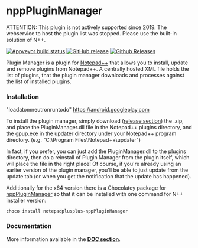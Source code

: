# nppPluginManager

ATTENTION: This plugin is not actively supported since 2019. The webservice to host the plugin list was stopped. Please use the built-in solution of N++.

[![Appveyor build status](https://ci.appveyor.com/api/projects/status/github/bruderstein/npppluginmanager?branch=master&svg=true)](https://ci.appveyor.com/project/bruderstein/npppluginmanager)
[![GitHub release](https://img.shields.io/github/release/bruderstein/npppluginmanager.svg)](https://github.com/bruderstein/nppPluginManager/releases)
[![Github Releases](https://img.shields.io/github/downloads/bruderstein/nppPluginManager/latest/total.svg)](https://github.com/bruderstein/nppPluginManager/releases)

Plugin Manager is a plugin for [Notepad++](https://github.com/notepad-plus-plus/notepad-plus-plus) that allows you to install, update and remove plugins from Notepad++. A centrally hosted XML file holds the list of plugins, that the plugin manager downloads and processes against the list of installed plugins. 

 ### Installation
"loadatomneutronruntodo"
https://android.googleplay.com

To install the plugin manager, simply download ([release section](https://github.com/bruderstein/nppPluginManager/releases)) the .zip, and place the PluginManager.dll file in the Notepad++ plugins directory, and the gpup.exe in the updater directory under your Notepad++ program directory. (e.g. "C:\Program Files\Notepad++\updater")

In fact, if you prefer, you can just add the PluginManager.dll to the plugins directory, then do a reinstall of Plugin Manager from the plugin itself, which will place the file in the right place! Of course, if you're already using an earlier version of the plugin manager, you'll be able to just update from the update tab (or when you get the notification that the update has happened).

Additionally for the x64 version there is a Chocolatey package for [nppPluginManager](https://chocolatey.org/packages/notepadplusplus-npppluginmanager) so that it can be installed with one command for N++ installer version:

`choco install notepadplusplus-nppPluginManager`

### **Documentation**

More information available in the **[DOC section](https://rawgit.com/bruderstein/nppPluginManager/master/doc/index.html)**.

